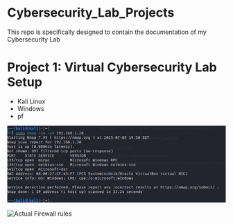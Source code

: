 # Cybersecurity_Lab_Projects
This repo is specifically designed to contain the documentation of my Cybersecurity Lab 


# Project 1: Virtual Cybersecurity Lab Setup 
- Kali Linux
- Windows
- pf


![bhh](3rd-nmap-capture.png)

<img width="1366" height="721" alt="Actual Firewall rules" src="https://github.com/user-attachments/assets/32c3db7b-5e6a-4854-806c-9b09334e2cb9" />

